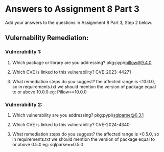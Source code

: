 # Answers to Assignment 8 Part 3

Add your answers to the questions in Assignment 8 Part 3, Step 2 below. 

## Vulernability Remediation:
### Vulnerability 1: 
1. Which package or library are you addressing?
    pkg:pypi/pillow@9.4.0

2. Which CVE is linked to this vulnerability?
    CVE-2023-44271

3. What remediation steps do you suggest?
    the affected range is <10.0.0, so in requirements.txt we should mention the version of package equal to or above 10.0.0 eg: Pillow==10.0.0


### Vulnerability 2:
1. Which vulnerability are you addressing?
    pkg:pypi/sqlparse@0.3.1

2. Which CVE is linked to this vulnerability?
    CVE-2024-4340

3. What remediation steps do you suggest? 
    the affected range is <0.5.0, so in requirements.txt we should mention the version of package equal to or above 0.5.0 eg: sqlparse==0.5.0